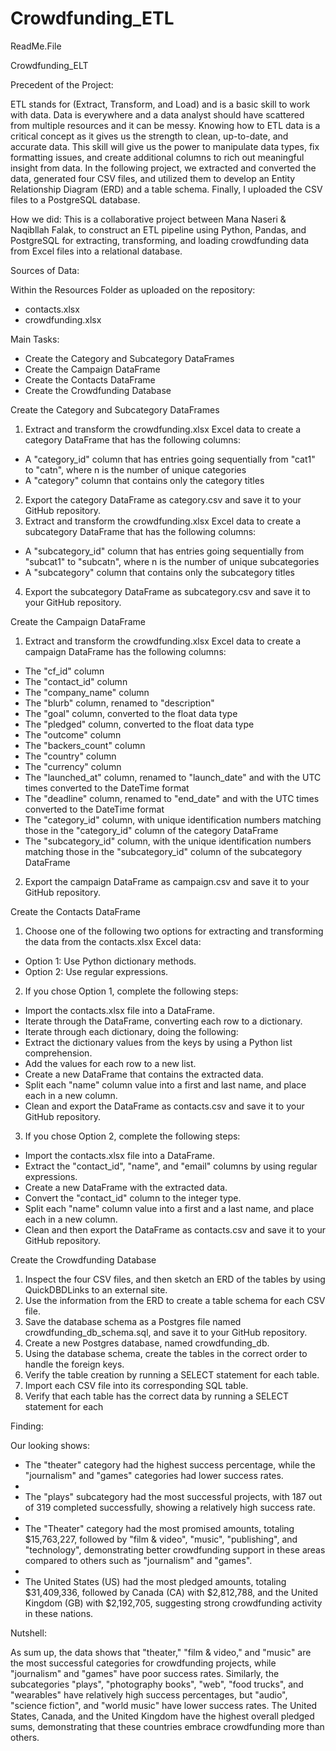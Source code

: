 # Crowdfunding_ETL

ReadMe.File 

Crowdfunding_ELT

Precedent of the Project:

ETL stands for (Extract, Transform, and Load) and is a basic skill to work with data. Data is everywhere and a data analyst should have scattered from multiple resources and it can be messy. 
Knowing how to ETL data is a critical concept as it gives us the strength to clean, up-to-date, and accurate data. This skill will give us the power to manipulate data types, fix formatting issues, and create additional columns to rich out meaningful insight from data. In the following project, we extracted and converted the data, generated four CSV files, and utilized them to develop an Entity Relationship Diagram (ERD) and a table schema. Finally, I uploaded the CSV files to a PostgreSQL database.
 
How we did:
This is a collaborative project between Mana Naseri & Naqibllah Falak, to construct an ETL pipeline using Python, Pandas, and PostgreSQL for extracting, transforming, and loading crowdfunding data from Excel files into a relational database. 

Sources of Data:

Within the Resources Folder as uploaded on the repository:
* contacts.xlsx
* crowdfunding.xlsx

Main Tasks:
* Create the Category and Subcategory DataFrames
* Create the Campaign DataFrame
* Create the Contacts DataFrame
* Create the Crowdfunding Database


Create the Category and Subcategory DataFrames

1. Extract and transform the crowdfunding.xlsx Excel data to create a category DataFrame that has the following columns:
* A "category_id" column that has entries going sequentially from "cat1" to "catn", where n is the number of unique categories
* A "category" column that contains only the category titles
2. Export the category DataFrame as category.csv and save it to your GitHub repository.
3. Extract and transform the crowdfunding.xlsx Excel data to create a subcategory DataFrame that has the following columns:
* A "subcategory_id" column that has entries going sequentially from "subcat1" to "subcatn", where n is the number of unique subcategories
* A "subcategory" column that contains only the subcategory titles
4. Export the subcategory DataFrame as subcategory.csv and save it to your GitHub repository.

Create the Campaign DataFrame

1. Extract and transform the crowdfunding.xlsx Excel data to create a campaign DataFrame has the following columns:
* The "cf_id" column
* The "contact_id" column
* The "company_name" column
* The "blurb" column, renamed to "description"
* The "goal" column, converted to the float data type
* The "pledged" column, converted to the float data type
* The "outcome" column
* The "backers_count" column
* The "country" column
* The "currency" column
* The "launched_at" column, renamed to "launch_date" and with the UTC times converted to the DateTime format
* The "deadline" column, renamed to "end_date" and with the UTC times converted to the DateTime format
* The "category_id" column, with unique identification numbers matching those in the "category_id" column of the category DataFrame
* The "subcategory_id" column, with the unique identification numbers matching those in the "subcategory_id" column of the subcategory DataFrame
2. Export the campaign DataFrame as campaign.csv and save it to your GitHub repository.

Create the Contacts DataFrame

1. Choose one of the following two options for extracting and transforming the data from the contacts.xlsx Excel data:
* Option 1: Use Python dictionary methods.
* Option 2: Use regular expressions.
2. If you chose Option 1, complete the following steps:
* Import the contacts.xlsx file into a DataFrame.
* Iterate through the DataFrame, converting each row to a dictionary.
* Iterate through each dictionary, doing the following:
* Extract the dictionary values from the keys by using a Python list comprehension.
* Add the values for each row to a new list.
* Create a new DataFrame that contains the extracted data.
* Split each "name" column value into a first and last name, and place each in a new column.
* Clean and export the DataFrame as contacts.csv and save it to your GitHub repository.
3. If you chose Option 2, complete the following steps:
* Import the contacts.xlsx file into a DataFrame.
* Extract the "contact_id", "name", and "email" columns by using regular expressions.
* Create a new DataFrame with the extracted data.
* Convert the "contact_id" column to the integer type.
* Split each "name" column value into a first and a last name, and place each in a new column.
* Clean and then export the DataFrame as contacts.csv and save it to your GitHub repository.

Create the Crowdfunding Database

1. Inspect the four CSV files, and then sketch an ERD of the tables by using QuickDBDLinks to an external site.
2. Use the information from the ERD to create a table schema for each CSV file.
3. Save the database schema as a Postgres file named crowdfunding_db_schema.sql, and save it to your GitHub repository.
4. Create a new Postgres database, named crowdfunding_db.
5. Using the database schema, create the tables in the correct order to handle the foreign keys.
6. Verify the table creation by running a SELECT statement for each table.
7. Import each CSV file into its corresponding SQL table.
8. Verify that each table has the correct data by running a SELECT statement for each

Finding: 

Our looking shows:
* The "theater" category had the highest success percentage, while the "journalism" and "games" categories had lower success rates.
* 
* The "plays" subcategory had the most successful projects, with 187 out of 319 completed successfully, showing a relatively high success rate. 
* 
* The "Theater" category had the most promised amounts, totaling $15,763,227, followed by "film & video", "music", "publishing", and "technology", demonstrating better crowdfunding support in these areas compared to others such as "journalism" and "games".
* 
* The United States (US) had the most pledged amounts, totaling $31,409,336, followed by Canada (CA) with $2,812,788, and the United Kingdom (GB) with $2,192,705, suggesting strong crowdfunding activity in these nations.

Nutshell:

As sum up, the data shows that "theater," "film & video," and "music" are the most successful categories for crowdfunding projects, while "journalism" and "games" have poor success rates. Similarly, the subcategories "plays", "photography books", "web", "food trucks", and "wearables" have relatively high success percentages, but "audio", "science fiction", and "world music" have lower success rates. The United States, Canada, and the United Kingdom have the highest overall pledged sums, demonstrating that these countries embrace crowdfunding more than others.
 









